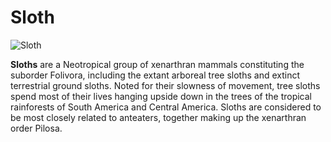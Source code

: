 # Sloth

![Sloth](https://upload.wikimedia.org/wikipedia/commons/thumb/b/be/Bicho-pregui%C3%A7a_3.jpg/330px-Bicho-pregui%C3%A7a_3.jpg)

**Sloths** are a Neotropical group of xenarthran mammals constituting the suborder Folivora, including the extant arboreal tree sloths and extinct terrestrial ground sloths. Noted for their slowness of movement, tree sloths spend most of their lives hanging upside down in the trees of the tropical rainforests of South America and Central America. Sloths are considered to be most closely related to anteaters, together making up the xenarthran order Pilosa.